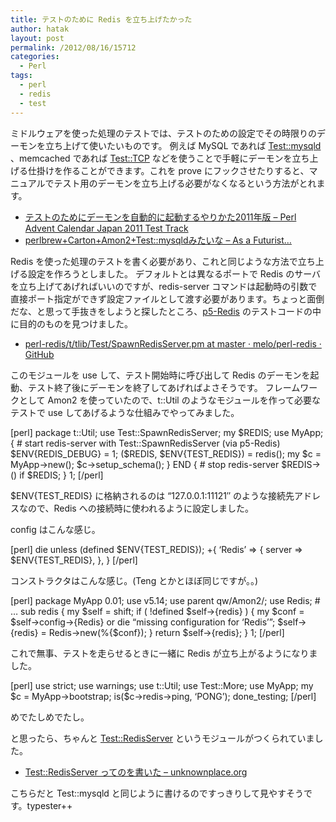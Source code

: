 ```yaml
---
title: テストのために Redis を立ち上げたかった
author: hatak
layout: post
permalink: /2012/08/16/15712
categories:
  - Perl
tags:
  - perl
  - redis
  - test
---
```

ミドルウェアを使った処理のテストでは、テストのための設定でその時限りのデーモンを立ち上げて使いたいものです。 例えば MySQL であれば [Test::mysqld][1] 、memcached であれば [Test::TCP][2] などを使うことで手軽にデーモンを立ち上げる仕掛けを作ることができます。これを prove にフックさせたりすると、マニュアルでテスト用のデーモンを立ち上げる必要がなくなるという方法がとれます。

<!--more-->

*   [テストのためにデーモンを自動的に起動するやりかた2011年版 &#8211; Perl Advent Calendar Japan 2011 Test Track][3]
*   [perlbrew+Carton+Amon2+Test::mysqldみたいな &#8211; As a Futurist&#8230;][4]

Redis を使った処理のテストを書く必要があり、これと同じような方法で立ち上げる設定を作ろうとしました。 デフォルトとは異なるポートで Redis のサーバを立ち上げてあげればいいのですが、redis-server コマンドは起動時の引数で直接ポート指定ができず設定ファイルとして渡す必要があります。ちょっと面倒だな、と思って手抜きをしようと探したところ、[p5-Redis][5] のテストコードの中に目的のものを見つけました。

*   [perl-redis/t/tlib/Test/SpawnRedisServer.pm at master · melo/perl-redis · GitHub][6]

このモジュールを use して、テスト開始時に呼び出して Redis のデーモンを起動、テスト終了後にデーモンを終了してあげればよさそうです。 フレームワークとして Amon2 を使っていたので、t::Util のようなモジュールを作って必要なテストで use してあげるような仕組みでやってみました。

<div>
  [perl] package t::Util; use Test::SpawnRedisServer; my $REDIS; use MyApp; { # start redis-server with Test::SpawnRedisServer (via p5-Redis) $ENV{REDIS_DEBUG} = 1; ($REDIS, $ENV{TEST_REDIS}) = redis(); my $c = MyApp->new(); $c->setup_schema(); } END { # stop redis-server $REDIS->() if $REDIS; } 1; [/perl]
</div>

$ENV{TEST_REDIS} に格納されるのは &#8220;127.0.0.1:11121&#8243; のような接続先アドレスなので、Redis への接続時に使われるように設定しました。

config はこんな感じ。

<div>
  [perl] die unless (defined $ENV{TEST_REDIS}); +{ &#8216;Redis&#8217; => { server => $ENV{TEST_REDIS}, }, } [/perl]
</div>

コンストラクタはこんな感じ。(Teng とかとほぼ同じですが。。)

<div>
  [perl] package MyApp 0.01; use v5.14; use parent qw/Amon2/; use Redis; # &#8230; sub redis { my $self = shift; if ( !defined $self->{redis} ) { my $conf = $self->config->{Redis} or die &#8220;missing configuration for &#8216;Redis&#8217;&#8221;; $self->{redis} = Redis->new(%{$conf}); } return $self->{redis}; } 1; [/perl]
</div>

これで無事、テストを走らせるときに一緒に Redis が立ち上がるようになりました。

<div>
  [perl] use strict; use warnings; use t::Util; use Test::More; use MyApp; my $c = MyApp->bootstrap; is($c->redis->ping, &#8216;PONG&#8217;); done_testing; [/perl]
</div>

めでたしめでたし。

と思ったら、ちゃんと [Test::RedisServer][7] というモジュールがつくられていました。

*   [Test::RedisServer ってのを書いた &#8211; unknownplace.org][8]

こちらだと Test::mysqld と同じように書けるのですっきりして見やすそうです。typester++

 [1]: https://metacpan.org/module/Test::mysqld
 [2]: https://metacpan.org/module/Test::TCP
 [3]: http://perl-users.jp/articles/advent-calendar/2011/test/18
 [4]: http://blog.riywo.com/2011/12/28/035420
 [5]: https://metacpan.org/module/Redis
 [6]: https://github.com/melo/perl-redis/blob/master/t/tlib/Test/SpawnRedisServer.pm
 [7]: https://metacpan.org/module/Test::RedisServer
 [8]: http://unknownplace.org/memo/2012/07/31/1/
